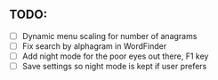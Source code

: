 ## TODO:

- [ ] Dynamic menu scaling for number of anagrams
- [ ] Fix search by alphagram in WordFinder
- [ ] Add night mode for the poor eyes out there, F1 key
- [ ] Save settings so night mode is kept if user prefers
